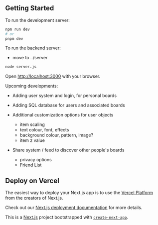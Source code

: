 ## Getting Started

To run the development server:

```bash
npm run dev
# or
pnpm dev
```

To run the backend server:

- move to ../server

```bash
node server.js
```


Open [http://localhost:3000](http://localhost:3000) with your browser.


Upcoming developments:

- Adding user system and login, for personal boards

- Adding SQL database for users and associated boards

- Additional customization options for user objects
    - item scaling
    - text colour, font, effects
    - background colour, pattern, image?
    - item z value

- Share system / feed to discover other people's boards 
    - privacy options
    - Friend List







## Deploy on Vercel

The easiest way to deploy your Next.js app is to use the [Vercel Platform](https://vercel.com/new?utm_medium=default-template&filter=next.js&utm_source=create-next-app&utm_campaign=create-next-app-readme) from the creators of Next.js.

Check out our [Next.js deployment documentation](https://nextjs.org/docs/app/building-your-application/deploying) for more details.


This is a [Next.js](https://nextjs.org) project bootstrapped with [`create-next-app`](https://nextjs.org/docs/app/api-reference/cli/create-next-app).